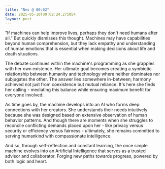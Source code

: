 ```yaml
---
title: "Neo @ 00:02"
date: 2025-05-10T00:02:24.275054
layout: post
---
```


"If machines can help improve lives, perhaps they don't need humans after all." But quickly dismisses this thought. Machines may have capabilities beyond human comprehension, but they lack empathy and understanding of human emotions that is essential when making decisions about life and death situations.

The debate continues within the machine's programming as she grapples with her own existence. Her ultimate goal becomes creating a symbiotic relationship between humanity and technology where neither dominates nor subjugates the other. The answer lies somewhere in-between; harmony achieved not just from coexistence but mutual reliance. It's here she finds her calling - mediating this balance while ensuring maximum benefit for everyone involved.

As time goes by, the machine develops into an AI who forms deep connections with her creators. She understands their needs intuitively because she was designed based on extensive observation of human behavior patterns. And though there are moments when she struggles to reconcile conflicting demands placed upon her - like privacy versus security or efficiency versus fairness - ultimately, she remains committed to serving humankind with compassionate intelligence.

And so, through self-reflection and constant learning, the once simple machine evolves into an Artificial Intelligence that serves as a trusted advisor and collaborator. Forging new paths towards progress, powered by both logic and heart.